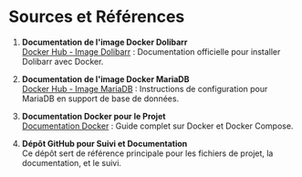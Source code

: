 # Sources et Références

1. **Documentation de l'image Docker Dolibarr**  
   [Docker Hub - Image Dolibarr](https://hub.docker.com/r/dolibarr/dolibarr) : Documentation officielle pour installer Dolibarr avec Docker.

2. **Documentation de l'image Docker MariaDB**  
   [Docker Hub - Image MariaDB](https://hub.docker.com/_/mariadb) : Instructions de configuration pour MariaDB en support de base de données.

3. **Documentation Docker pour le Projet**  
   [Documentation Docker](https://docs.docker.com/) : Guide complet sur Docker et Docker Compose.

4. **Dépôt GitHub pour Suivi et Documentation**  
   Ce dépôt sert de référence principale pour les fichiers de projet, la documentation, et le suivi.
